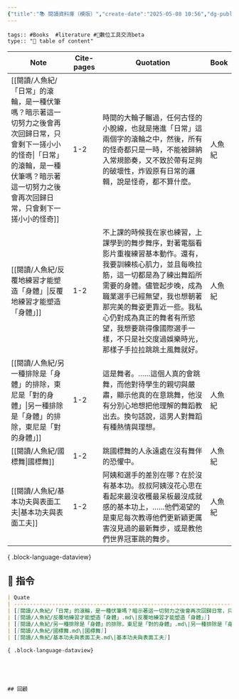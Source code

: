 ```yaml
---
{"title":"📚 閱讀資料庫（模版）","create-date":"2025-05-08 10:56","dg-publish":true,"permalink":"/交流/讀書筆記/","dgPassFrontmatter":true,"created":"2025-05-08T12:45:23.052+08:00","updated":"2025-05-08T12:49:09.459+08:00"}
---
```



	tags:: #Books  #literature #📝數位工具交流beta 
	type:: "🔖 table of content"     


| Note                                                                                                     | Cite-pages | Quotation                                                                                                                                                              | Book |
| -------------------------------------------------------------------------------------------------------- | ---------- | ---------------------------------------------------------------------------------------------------------------------------------------------------------------------- | ---- |
| [[閱讀/人魚紀/「日常」的滾輪，是一種伏筆嗎？暗示著這一切努力之後會再次回歸日常，只會剩下一搓小小的怪奇\|「日常」的滾輪，是一種伏筆嗎？暗示著這一切努力之後會再次回歸日常，只會剩下一搓小小的怪奇]] | 1-2        | 時間的大輪子輾過，任何古怪的小脫線，也就是捲進「日常」這兩個字的滾輪之中，然後，所有的怪奇都只是一時，不能被歸納入常規節奏，又不致於帶有足夠的破壞性，炸毀原有日常的邏輯，說是怪奇，都不算什麼。                                                                       | 人魚紀  |
| [[閱讀/人魚紀/反覆地練習才能塑造「身體」\|反覆地練習才能塑造「身體」]]                                                               | 1-2        | 不上課的時候我在家也練習，上課學到的舞步舞序，對著電腦看影片重複練習基本動作。還有，我要訓練核心肌力，並且每晚拉筋，這一切都是為了練出舞蹈所需要的身體。儘管起步晚，成為職業選手已經無望，我也想朝著那完美的舞姿更靠近一些。我私心仍對成為真正的舞者有所慾望，我想要跳得像國際選手一樣，不只是社交度過娛樂時光，那樣子手拉拉跳跳土風舞就好。 | 人魚紀  |
| [[閱讀/人魚紀/另一種排除是「身體」的排除，東尼是「對的身體」\|另一種排除是「身體」的排除，東尼是「對的身體」]]                                           | 1-2        | 這是舞者。……這個人真的會跳舞，而他對待學生的親切與嚴肅，顯示他真的在意跳舞，他沒有分別心地想把他理解的舞蹈教出去。換句話說，這男人對舞蹈有種熱情與理想。                                                                                          | 人魚紀  |
| [[閱讀/人魚紀/國標舞\|國標舞]]                                                                                   | 1-2        | 跳國標舞的人永遠處在沒有舞伴的恐懼中。                                                                                                                                                    | 人魚紀  |
| [[閱讀/人魚紀/基本功夫與表面工夫\|基本功夫與表面工夫]]                                                                       | 1-2        | 阿姨和選手的差別在哪？在於沒有基本功。叔叔阿姨沒花心思在看起來最沒收穫最呆板最沒成就感的基本功上，……他們渴望的是東尼每次教導他們更新穎更厲害沒見過的最新舞步，或是教他們世界冠軍跳的舞步。                                                                         | 人魚紀  |

{ .block-language-dataview}



## 📀 指令

```markdown
| Quate                                                                                                    | Cite-pages | Mentions | Count of Mentions | References/Literatures |
| -------------------------------------------------------------------------------------------------------- | ---------- | -------- | ----------------- | ---------------------- |
| [[閱讀/人魚紀/「日常」的滾輪，是一種伏筆嗎？暗示著這一切努力之後會再次回歸日常，只會剩下一搓小小的怪奇.md\|「日常」的滾輪，是一種伏筆嗎？暗示著這一切努力之後會再次回歸日常，只會剩下一搓小小的怪奇]] | \-         | \-       | 0                 | 人魚紀                    |
| [[閱讀/人魚紀/反覆地練習才能塑造「身體」.md\|反覆地練習才能塑造「身體」]]                                                               | \-         | \-       | 0                 | 人魚紀                    |
| [[閱讀/人魚紀/另一種排除是「身體」的排除，東尼是「對的身體」.md\|另一種排除是「身體」的排除，東尼是「對的身體」]]                                           | \-         | \-       | 0                 | 人魚紀                    |
| [[閱讀/人魚紀/國標舞.md\|國標舞]]                                                                                   | \-         | \-       | 0                 | 人魚紀                    |
| [[閱讀/人魚紀/基本功夫與表面工夫.md\|基本功夫與表面工夫]]                                                                       | \-         | \-       | 0                 | 人魚紀                    |

{ .block-language-dataview}
```
```




## 回顧




